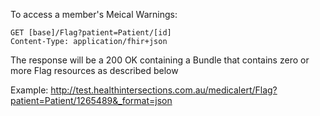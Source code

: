 
To access a member's Meical Warnings:

~~~~~~~~~~~~
GET [base]/Flag?patient=Patient/[id]
Content-Type: application/fhir+json
~~~~~~~~~~~~

The response will be a 200 OK containing a Bundle that contains zero or more 
Flag resources as described below

Example: <http://test.healthintersections.com.au/medicalert/Flag?patient=Patient/1265489&_format=json>


